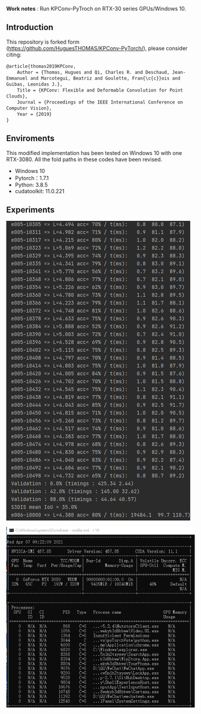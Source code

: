 <b>Work notes </b>: 
Run KPConv-PyTroch on RTX-30 series GPUs/Windows 10.  

## Introduction
This repository is forked form (https://github.com/HuguesTHOMAS/KPConv-PyTorch/), please consider citing:

```
@article{thomas2019KPConv,
    Author = {Thomas, Hugues and Qi, Charles R. and Deschaud, Jean-Emmanuel and Marcotegui, Beatriz and Goulette, Fran{\c{c}}ois and Guibas, Leonidas J.},
    Title = {KPConv: Flexible and Deformable Convolution for Point Clouds},
    Journal = {Proceedings of the IEEE International Conference on Computer Vision},
    Year = {2019}
}
```
## Enviroments
This modified implementation has been tested on Windows 10 with one RTX-3080. All the fold paths in these codes have been revised.
- Windows 10
- Pytorch：1.7.1
- Python: 3.8.5
- cudatoolkit: 11.0.221

## Experiments

![Intro figure](https://github.com/GeoVectorMatrix/KPConv-PyTorch/blob/master/Imgs/Training.png)

![Intro figure](https://github.com/GeoVectorMatrix/KPConv-PyTorch/blob/master/Imgs/GPU_Usage.png)

